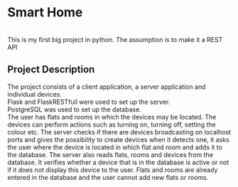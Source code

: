 <h1>Smart Home</h1><br>
This is my first big project in python. The assumption is to make it a REST API 
<h2>Project Description</h2>
The project consists of a client application, a server application and individual devices.<br>
Flask and FlaskRESTfull were used to set up the server.<br>
PostgreSQL was used to set up the database.<br>
The user has flats and rooms in which the devices may be located.
The devices can perform actions such as turning on, turning off, setting the colour etc.
The server checks if there are devices broadcasting on localhost ports and gives the possibility to create devices when it detects one, it asks the user where the device is located in which flat and room and adds it to the database.
The server also reads flats, rooms and devices from the database. It verifies whether a device that is in the database is active or not if it does not display this device to the user.
Flats and rooms are already entered in the database and the user cannot add new flats or rooms.
